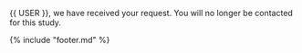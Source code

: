 {{ USER }}, we have received your request.  You will no longer be contacted for this study.

{% include "footer.md" %}
